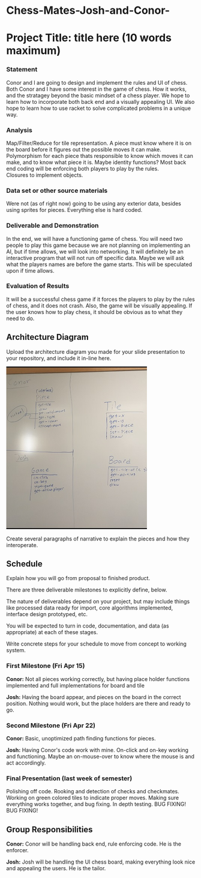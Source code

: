 # Chess-Mates-Josh-and-Conor-

# Project Title: title here (10 words maximum)

### Statement

Conor and I are going to design and implement the rules and UI of chess.  Both Conor and I have some interest in the game of chess.  How it works, and the stratagey beyond the basic mindset of a chess player.  We hope to learn how to incorporate both back end and a visually appealing UI.  We also hope to learn how to use racket to solve complicated problems in a unique way.

### Analysis
Map/Filter/Reduce for tile representation.  A piece must know where it is on the board before it figures out the possible moves it can make.  Polymorphism for each piece thats responsible to know which moves it can make, and to know what piece it is.  Maybe identity functions?  Most back end coding will be enforcing both players to play by the rules.  
Closures to implement objects.

### Data set or other source materials
Were not (as of right now) going to be using any exterior data, besides using sprites for pieces.  Everything else is hard coded.

### Deliverable and Demonstration
In the end, we will have a functioning game of chess.  You will need two people to play this game because we are not planning on implementing an AI, but if time allows, we will look into networking.  It will definitely be an interactive program that will not run off specific data.  Maybe we will ask what the players names are before the game starts.  This will be speculated upon if time allows.

### Evaluation of Results
It will be a successful chess game if it forces the players to play by the rules of chess, and it does not crash.  Also, the game will be visually appealing.  If the user knows how to play chess, it should be obvious as to what they need to do.

## Architecture Diagram
Upload the architecture diagram you made for your slide presentation to your repository, and include it in-line here.

![alt-tag](https://github.com/oplS16projects/Chess-Mates-Josh-and-Connor-/blob/master/ArchDiagram.jpg)

Create several paragraphs of narrative to explain the pieces and how they interoperate.

## Schedule
Explain how you will go from proposal to finished product. 

There are three deliverable milestones to explicitly define, below.

The nature of deliverables depend on your project, but may include things like processed data ready for import, core algorithms implemented, interface design prototyped, etc. 

You will be expected to turn in code, documentation, and data (as appropriate) at each of these stages.

Write concrete steps for your schedule to move from concept to working system. 

### First Milestone (Fri Apr 15)
**Conor:** 
Not all pieces working correctly, but having place holder functions implemented and full implementations for board and tile

**Josh:**
Having the board appear, and pieces on the board in the correct position.  Nothing would work, but the place holders are there and ready to go.
### Second Milestone (Fri Apr 22)
**Conor:**
Basic, unoptimized path finding functions for pieces.

**Josh:**
Having Conor's code work with mine.  On-click and on-key working and functioning.  Maybe an on-mouse-over to know where the mouse is and act accordingly.

### Final Presentation (last week of semester)
Polishing off code.  Rooking and detection of checks and checkmates.  Working on green colored tiles to indicate proper moves.  Making sure everything works together, and bug fixing.  In depth testing.  BUG FIXING!  BUG FIXING!
## Group Responsibilities

**Conor:**
Conor will be handling back end, rule enforcing code.  He is the enforcer.

**Josh:**
Josh will be handling the UI chess board, making everything look nice and appealing the users.  He is the tailor.
